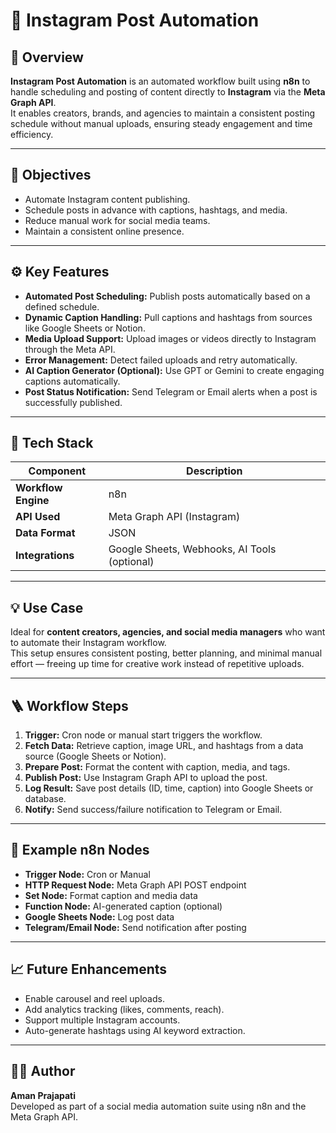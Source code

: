# 📸 Instagram Post Automation

## 📘 Overview
**Instagram Post Automation** is an automated workflow built using **n8n** to handle scheduling and posting of content directly to **Instagram** via the **Meta Graph API**.  
It enables creators, brands, and agencies to maintain a consistent posting schedule without manual uploads, ensuring steady engagement and time efficiency.

---

## 🎯 Objectives
- Automate Instagram content publishing.  
- Schedule posts in advance with captions, hashtags, and media.  
- Reduce manual work for social media teams.  
- Maintain a consistent online presence.

---

## ⚙️ Key Features
- **Automated Post Scheduling:** Publish posts automatically based on a defined schedule.  
- **Dynamic Caption Handling:** Pull captions and hashtags from sources like Google Sheets or Notion.  
- **Media Upload Support:** Upload images or videos directly to Instagram through the Meta API.  
- **Error Management:** Detect failed uploads and retry automatically.  
- **AI Caption Generator (Optional):** Use GPT or Gemini to create engaging captions automatically.  
- **Post Status Notification:** Send Telegram or Email alerts when a post is successfully published.

---

## 🧰 Tech Stack
| Component | Description |
|------------|-------------|
| **Workflow Engine** | n8n |
| **API Used** | Meta Graph API (Instagram) |
| **Data Format** | JSON |
| **Integrations** | Google Sheets, Webhooks, AI Tools (optional) |

---

## 💡 Use Case
Ideal for **content creators, agencies, and social media managers** who want to automate their Instagram workflow.  
This setup ensures consistent posting, better planning, and minimal manual effort — freeing up time for creative work instead of repetitive uploads.

---

## 🪜 Workflow Steps
1. **Trigger:** Cron node or manual start triggers the workflow.  
2. **Fetch Data:** Retrieve caption, image URL, and hashtags from a data source (Google Sheets or Notion).  
3. **Prepare Post:** Format the content with caption, media, and tags.  
4. **Publish Post:** Use Instagram Graph API to upload the post.  
5. **Log Result:** Save post details (ID, time, caption) into Google Sheets or database.  
6. **Notify:** Send success/failure notification to Telegram or Email.

---

## 🧩 Example n8n Nodes
- **Trigger Node:** Cron or Manual  
- **HTTP Request Node:** Meta Graph API POST endpoint  
- **Set Node:** Format caption and media data  
- **Function Node:** AI-generated caption (optional)  
- **Google Sheets Node:** Log post data  
- **Telegram/Email Node:** Send notification after posting  

---

## 📈 Future Enhancements
- Enable carousel and reel uploads.  
- Add analytics tracking (likes, comments, reach).  
- Support multiple Instagram accounts.  
- Auto-generate hashtags using AI keyword extraction.

---

## 👨‍💻 Author
**Aman Prajapati**  
Developed as part of a social media automation suite using n8n and the Meta Graph API.
